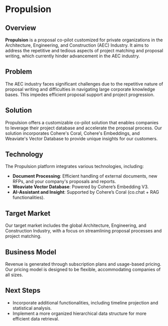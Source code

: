 # Propulsion

## Overview
**Propulsion** is a proposal co-pilot customized for private organizations in the Architecture, Engineering, and Construction (AEC) Industry. It aims to address the repetitive and tedious aspects of project matching and proposal writing, which currently hinder advancement in the AEC industry.

## Problem
The AEC industry faces significant challenges due to the repetitive nature of proposal writing and difficulties in navigating large corporate knowledge bases. This impedes efficient proposal support and project progression.

## Solution
Propulsion offers a customizable co-pilot solution that enables companies to leverage their project database and accelerate the proposal process. Our solution incorporates Cohere's Coral, Cohere's Embeddings, and Weaviate's Vector Database to provide unique insights for our customers.

## Technology
The Propulsion platform integrates various technologies, including:
- **Document Processing**: Efficient handling of external documents, new RFPs, and your company's proposals and reports.
- **Weaviate Vector Database**: Powered by Cohere’s Embedding V3.
- **AI-Assistant and Insight**: Supported by Cohere’s Coral (co.chat + RAG functionalities).

## Target Market
Our target market includes the global Architecture, Engineering, and Construction Industry, with a focus on streamlining proposal processes and project matching.

## Business Model
Revenue is generated through subscription plans and usage-based pricing. Our pricing model is designed to be flexible, accommodating companies of all sizes.

## Next Steps
- Incorporate additional functionalities, including timeline projection and statistical analysis.
- Implement a more organized hierarchical data structure for more efficient data retrieval.
